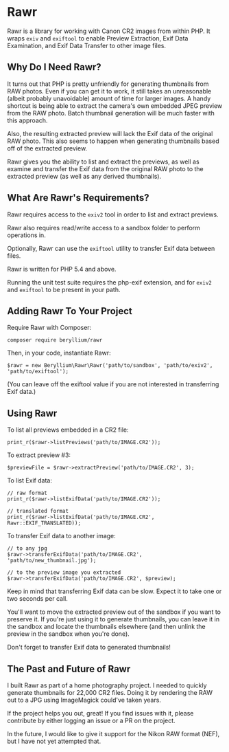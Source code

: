 Rawr
===

Rawr is a library for working with Canon CR2 images from within PHP. It wraps `exiv` and `exiftool` to enable Preview Extraction, Exif Data Examination, and Exif Data Transfer to other image files.

Why Do I Need Rawr?
---

It turns out that PHP is pretty unfriendly for generating thumbnails from RAW photos. Even if you can get it to work, it still takes an unreasonable (albeit probably unavoidable) amount of time for larger images. A handy shortcut is being able to extract the camera's own embedded JPEG preview from the RAW photo. Batch thumbnail generation will be much faster with this approach.

Also, the resulting extracted preview will lack the Exif data of the original RAW photo. This also seems to happen when generating thumbnails based off of the extracted preview.

Rawr gives you the ability to list and extract the previews, as well as examine and transfer the Exif data from the original RAW photo to the extracted preview (as well as any derived thumbnails).

What Are Rawr's Requirements?
---

Rawr requires access to the `exiv2` tool in order to list and extract previews.

Rawr also requires read/write access to a sandbox folder to perform operations in.

Optionally, Rawr can use the `exiftool` utility to transfer Exif data between files.

Rawr is written for PHP 5.4 and above.

Running the unit test suite requires the php-exif extension, and for `exiv2` and `exiftool` to be present in your path.

Adding Rawr To Your Project
---

Require Rawr with Composer:

    composer require beryllium/rawr
    
Then, in your code, instantiate Rawr:

    $rawr = new Beryllium\Rawr\Rawr('path/to/sandbox', 'path/to/exiv2', 'path/to/exiftool');

(You can leave off the exiftool value if you are not interested in transferring Exif data.)

Using Rawr
---

To list all previews embedded in a CR2 file:

    print_r($rawr->listPreviews('path/to/IMAGE.CR2'));
    
To extract preview #3:

    $previewFile = $rawr->extractPreview('path/to/IMAGE.CR2', 3);
    
To list Exif data:

    // raw format
    print_r($rawr->listExifData('path/to/IMAGE.CR2'));
    
    // translated format
    print_r($rawr->listExifData('path/to/IMAGE.CR2', Rawr::EXIF_TRANSLATED));
    
To transfer Exif data to another image:

    // to any jpg
    $rawr->transferExifData('path/to/IMAGE.CR2', 'path/to/new_thumbnail.jpg');
    
    // to the preview image you extracted
    $rawr->transferExifData('path/to/IMAGE.CR2', $preview);
    
Keep in mind that transferring Exif data can be slow. Expect it to take one or two seconds per call.

You'll want to move the extracted preview out of the sandbox if you want to preserve it. If you're just using it to generate thumbnails, you can leave it in the sandbox and locate the thumbnails elsewhere (and then unlink the preview in the sandbox when you're done).

Don't forget to transfer Exif data to generated thumbnails!

The Past and Future of Rawr
---

I built Rawr as part of a home photography project. I needed to quickly generate thumbnails for 22,000 CR2 files. Doing it by rendering the RAW out to a JPG using ImageMagick could've taken years.
 
If the project helps you out, great! If you find issues with it, please contribute by either logging an issue or a PR on the project.

In the future, I would like to give it support for the Nikon RAW format (NEF), but I have not yet attempted that.